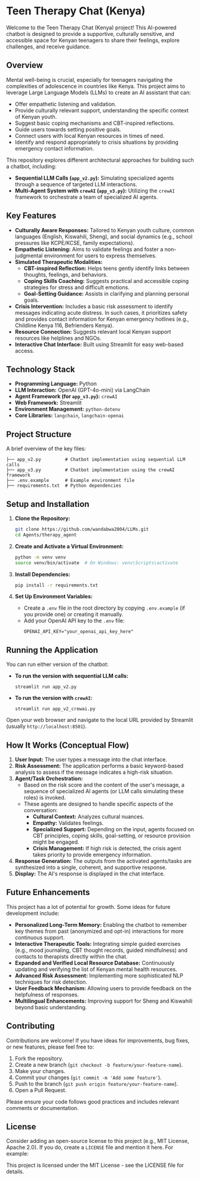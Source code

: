 # Teen Therapy Chat (Kenya)

Welcome to the Teen Therapy Chat (Kenya) project! This AI-powered chatbot is designed to provide a supportive, culturally sensitive, and accessible space for Kenyan teenagers to share their feelings, explore challenges, and receive guidance.
 
## Overview
 
Mental well-being is crucial, especially for teenagers navigating the complexities of adolescence in countries like Kenya. This project aims to leverage Large Language Models (LLMs) to create an AI assistant that can:
 
 *   Offer empathetic listening and validation.
 *   Provide culturally relevant support, understanding the specific context of Kenyan youth.
 *   Suggest basic coping mechanisms and CBT-inspired reflections.
 *   Guide users towards setting positive goals.
 *   Connect users with local Kenyan resources in times of need.
 *   Identify and respond appropriately to crisis situations by providing emergency contact information.
 
This repository explores different architectural approaches for building such a chatbot, including:
 *   **Sequential LLM Calls (`app_v2.py`):** Simulating specialized agents through a sequence of targeted LLM interactions.
 *   **Multi-Agent System with `crewAI` (`app_v3.py`):** Utilizing the `crewAI` framework to orchestrate a team of specialized AI agents.
 
## Key Features
 
 * **Culturally Aware Responses:** Tailored to Kenyan youth culture, common languages (English, Kiswahili, Sheng), and social dynamics (e.g., school pressures like KCPE/KCSE, family expectations).
 *  **Empathetic Listening:** Aims to validate feelings and foster a non-judgmental environment for users to express themselves.
 *   **Simulated Therapeutic Modalities:**
     *   **CBT-inspired Reflection:** Helps teens gently identify links between thoughts, feelings, and behaviors.
     *   **Coping Skills Coaching:** Suggests practical and accessible coping strategies for stress and difficult emotions.
     *   **Goal-Setting Guidance:** Assists in clarifying and planning personal goals.
 *   **Crisis Intervention:** Includes a basic risk assessment to identify messages indicating acute distress. In such cases, it prioritizes safety and provides contact information for Kenyan emergency hotlines (e.g., Childline Kenya 116, Befrienders Kenya).
 *   **Resource Connection:** Suggests relevant local Kenyan support resources like helplines and NGOs.
 *   **Interactive Chat Interface:** Built using Streamlit for easy web-based access.
 
 ## Technology Stack
 
 *   **Programming Language:** Python
 *   **LLM Interaction:** OpenAI (GPT-4o-mini) via LangChain
 *   **Agent Framework (for `app_v3.py`):** `crewAI`
 *   **Web Framework:** Streamlit
 *   **Environment Management:** `python-dotenv`
 *   **Core Libraries:** `langchain`, `langchain-openai`
 
 ## Project Structure
 
 A brief overview of the key files:
 
 ```
 ├── app_v2.py         # Chatbot implementation using sequential LLM calls
 ├── app_v3.py         # Chatbot implementation using the crewAI framework
 ├── .env.example      # Example environment file
 ├── requirements.txt  # Python dependencies

 ```
  
 ## Setup and Installation
 
 1.  **Clone the Repository:**
     ```bash
     git clone https://github.com/wandabwa2004/LLMs.git
     cd Agents/therapy_agent
     ```
 
 2.  **Create and Activate a Virtual Environment:**
     ```bash
     python -m venv venv
     source venv/bin/activate  # On Windows: venv\Scripts\activate
     ```
 
 3.  **Install Dependencies:**
     ```bash
     pip install -r requirements.txt
     ```
 
 4.  **Set Up Environment Variables:**
     *   Create a `.env` file in the root directory by copying `.env.example` (if you provide one) or creating it manually.
     *   Add your OpenAI API key to the `.env` file:
         ```env
         OPENAI_API_KEY="your_openai_api_key_here"
         ```
 
 ## Running the Application
 
 You can run either version of the chatbot:
 
 *   **To run the version with sequential LLM calls:**
     ```
     streamlit run app_v2.py
     ```
 
 *   **To run the version with `crewAI`:**
     ```
     streamlit run app_v2_crewai.py
     ```
 
 Open your web browser and navigate to the local URL provided by Streamlit (usually `http://localhost:8501`).
 
 ## How It Works (Conceptual Flow)
 
 1.  **User Input:** The user types a message into the chat interface.
 2.  **Risk Assessment:** The application performs a basic keyword-based analysis to assess if the message indicates a high-risk situation.
 3.  **Agent/Task Orchestration:**
     *   Based on the risk score and the content of the user's message, a sequence of specialized AI agents (or LLM calls simulating these roles) is invoked.
     *   These agents are designed to handle specific aspects of the conversation:
         *   **Cultural Context:** Analyzes cultural nuances.
         *   **Empathy:** Validates feelings.
         *   **Specialized Support:** Depending on the input, agents focused on CBT principles, coping skills, goal-setting, or resource provision might be engaged.
         *   **Crisis Management:** If high risk is detected, the crisis agent takes priority to provide emergency information.
 4.  **Response Generation:** The outputs from the activated agents/tasks are synthesized into a single, coherent, and supportive response.
 5.  **Display:** The AI's response is displayed in the chat interface.
 
 ## Future Enhancements
 
 This project has a lot of potential for growth. Some ideas for future development include:
 
 *   **Personalized Long-Term Memory:** Enabling the chatbot to remember key themes from past (anonymized and opt-in) interactions for more continuous support.
 *   **Interactive Therapeutic Tools:** Integrating simple guided exercises (e.g., mood journaling, CBT thought records, guided mindfulness) and  contacts to therapists directly within the chat.
 *   **Expanded and Verified Local Resource Database:** Continuously updating and verifying the list of Kenyan mental health resources.
 *   **Advanced Risk Assessment:** Implementing more sophisticated NLP techniques for risk detection.
 *   **User Feedback Mechanism:** Allowing users to provide feedback on the helpfulness of responses.
 *   **Multilingual Enhancements:** Improving support for Sheng and Kiswahili beyond basic understanding.
 
 ## Contributing
 
 Contributions are welcome! If you have ideas for improvements, bug fixes, or new features, please feel free to:
 
 1.  Fork the repository.
 2.  Create a new branch (`git checkout -b feature/your-feature-name`).
 3.  Make your changes.
 4.  Commit your changes (`git commit -m 'Add some feature'`).
 5.  Push to the branch (`git push origin feature/your-feature-name`).
 6.  Open a Pull Request.
 
 Please ensure your code follows good practices and includes relevant comments or documentation.
 
 ## License
 
 Consider adding an open-source license to this project (e.g., MIT License, Apache 2.0). If you do, create a `LICENSE` file and mention it here. For example:
 
 This project is licensed under the MIT License - see the LICENSE file for details.
